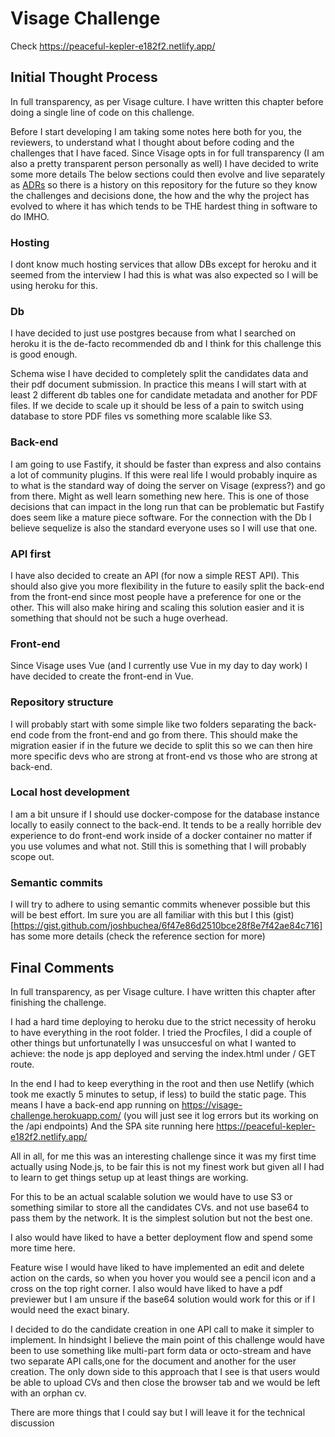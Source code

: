 # Visage Challenge

Check https://peaceful-kepler-e182f2.netlify.app/

## Initial Thought Process
In full transparency, as per Visage culture. I have written this chapter before doing a single line of code on this challenge.


Before I start developing I am taking some notes here both for you, the reviewers, to understand what I thought about before coding and the challenges that I have faced.
Since Visage opts in for full transparency (I am also a pretty transparent person personally as well) I have decided to write some more details
The below sections could then evolve and live separately as [ADRs](https://github.com/joelparkerhenderson/architecture-decision-record) so there is a history on this repository for the future so they know the challenges and decisions done, the how and the why the project has evolved to where it has which tends to be THE hardest thing in software to do IMHO.

### Hosting
I dont know much hosting services that allow DBs except for heroku and it seemed from the interview I had this is what was also expected so I will be using heroku for this.

### Db
I have decided to just use postgres because from what I searched on heroku it is the de-facto recommended db and I think for this challenge this is good enough.

Schema wise I have decided to completely split the candidates data and their pdf document submission.
In practice this means I will start with at least 2 different db tables one for candidate metadata and another for PDF files.
If we decide to scale up it should be less of a pain to switch using database to store PDF files vs something more scalable like S3.

### Back-end
I am going to use Fastify, it should be faster than express and also contains a lot of community plugins. If this were real life I would probably inquire as to what is the standard
way of doing the server on Visage (express?) and go from there. Might as well learn something new here. This is one of those decisions that can impact in the long run that can be problematic but Fastify does seem like a mature piece software.
For the connection with the Db I believe sequelize is also the standard everyone uses so I will use that one.

### API first
I have also decided to create an API (for now a simple REST API). This should also give you more flexibility in the future to easily split the back-end from the front-end
since most people have a preference for one or the other. This will also make hiring and scaling this solution easier and it is something that should not be such a huge overhead.

### Front-end
Since Visage uses Vue (and I currently use Vue in my day to day work) I have decided to create the front-end in Vue.

### Repository structure
I will probably start with some simple like two folders separating the back-end code from the front-end and go from there.
This should make the migration easier if in the future we decide to split this so we can then hire more specific devs who are strong at front-end vs those who are strong at back-end.

### Local host development
I am a bit unsure if I should use docker-compose for the database instance locally to easily connect to the back-end. It tends to be a really horrible dev experience to do front-end work inside of a docker container no matter if you use volumes and what not.
Still this is something that I will probably scope out.

### Semantic commits
I will try to adhere to using semantic commits whenever possible but this will be best effort.
Im sure you are all familiar with this but I this (gist)[https://gist.github.com/joshbuchea/6f47e86d2510bce28f8e7f42ae84c716] has some more details (check the reference section for more)

## Final Comments
In full transparency, as per Visage culture. I have written this chapter after finishing the challenge.

I had a hard time deploying to heroku due to the strict necessity of heroku to have everything in the root folder.
I tried the Procfiles, I did a couple of other things but unfortunatelly I was unsuccesful on what I wanted to achieve: the node js app deployed and serving the index.html under / GET route.

In the end I had to keep everything in the root and then use Netlify (which took me exactly 5 minutes to setup, if less) to build the static page.
This means I have a back-end app running on https://visage-challenge.herokuapp.com/ (you will just see it log errors but its working on the /api endpoints)
And the SPA site running here https://peaceful-kepler-e182f2.netlify.app/

All in all, for me this was an interesting challenge since it was my first time actually using Node.js, to be fair this is not my finest work but given all I had to learn to get things setup up at least things are working.

For this to be an actual scalable solution we would have to use S3 or something similar to store all the candidates CVs. and not use base64 to pass them by the network.
It is the simplest solution but not the best one.

I also would have liked to have a better deployment flow and spend some more time here.

Feature wise I would have liked to have implemented an edit and delete action on the cards, so when you hover you would see a pencil icon and a cross on the top right corner.
I also would have liked to have a pdf previewer but I am unsure if the base64 solution would work for this or if I would need the exact binary.

I decided to do the candidate creation in one API call to make it simpler to implement. In hindsight I believe the main point of this challenge would have been to use something like multi-part form data or octo-stream and have two separate API calls,one for the document and another for the user creation.
The only down side to this approach that I see is that users would be able to upload CVs and then close the browser tab and we would be left with an orphan cv.

There are more things that I could say but I will leave it for the technical discussion
